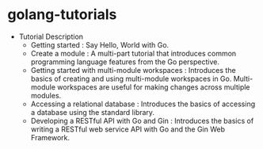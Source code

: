 # golang-tutorials


- Tutorial	Description
    - Getting started	: Say Hello, World with Go.
    - Create a module	: A multi-part tutorial that introduces common programming language features from the Go perspective.
    - Getting started with multi-module workspaces	: Introduces the basics of creating and using multi-module workspaces in Go. Multi-module workspaces are useful for making changes across multiple modules.
    - Accessing a relational database	: Introduces the basics of accessing a database using the standard library.
    - Developing a RESTful API with Go and Gin	: Introduces the basics of writing a RESTful web service API with Go and the Gin Web Framework.